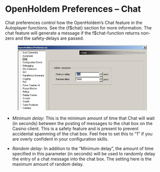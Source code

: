 # OpenHoldem Preferences – Chat

Chat preferences control how the OpenHoldem’s Chat feature in the
Autoplayer functions. See the {f\$chat} section for more information.
The chat feature will generate a message if the f\$chat-function returns
non-zero and the safety-delays are passed.

<figure>
<img src="Images/preferences_chat.JPG" />
</figure>

- *Minimum delay*: This is the minimum amount of time that Chat will
  wait (in seconds) between the posting of messages to the chat box on
  the Casino client. This is a safety feature and is present to prevent
  accidental spamming of the chat box. Feel free to set this to “1” if
  you are overly confident in your configuration skills.

- *Random delay*: In addition to the “Minimum delay”, the amount of time
  specified in this parameter (in seconds) will be used to randomly
  delay the entry of a chat message into the chat box. The setting here
  is the maximum amount of random delay.
